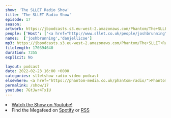 ```yaml
---
show: 'The SLLET Radio Show'
title: 'The SLLET Radio Show'
episode: 17
season: 
artwork: https://jbpodcasts.s3.eu-west-2.amazonaws.com/Phantom/The+SLLET+Radio+Show/2021-09-27+-+SLLET+radio+square.png
people: ['Host': ['<a href="http://www.sllet.co.uk/people/joshbrunning">Josh Brunning</a>','<a href="http://www.sllet.co.uk/people/danjellicoe">Dan Jellicoe</a>']]
names:  ['joshbrunning','danjellicoe']
mp3: https://jbpodcasts.s3.eu-west-2.amazonaws.com/Phantom/The+SLLET+Radio+Show/2022-02-23+-+17.mp3
filelength: 170394640
duration: 7355
explicit: No

layout: podcast
date: 2022-02-23 16:00 +0000
categories: slletshow radio video podcast
elsewhere: <a href="https://phantom-media.co.uk/phantom-radio/">Phantom Media</a>
permalink: /show/17
youtube: 7GtJwr4TxIU
---
```


<li><a href="https://youtu.be/7GtJwr4TxIU">Watch the Show on Youtube!</a></li>
<li>Find the Megafeed on <a href="https://open.spotify.com/show/1WGc6YCF3UfAL7E62gHLAS?si=eff5901deb8d498e">Spotify</a> or <a href="https://anchor.fm/s/849e58ac/podcast/rss">RSS</a></li>
